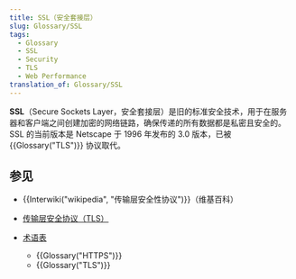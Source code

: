 ```yaml
---
title: SSL（安全套接层）
slug: Glossary/SSL
tags:
  - Glossary
  - SSL
  - Security
  - TLS
  - Web Performance
translation_of: Glossary/SSL
---
```

**SSL**（Secure Sockets Layer，安全套接层）是旧的标准安全技术，用于在服务器和客户端之间创建加密的网络链路，确保传递的所有数据都是私密且安全的。SSL 的当前版本是 Netscape 于 1996 年发布的 3.0 版本，已被 {{Glossary("TLS")}} 协议取代。

## 参见

- {{Interwiki("wikipedia", "传输层安全性协议")}}（维基百科）
- [传输层安全协议（TLS）](/zh-CN/docs/Web/Security/Transport_Layer_Security)
- [术语表](/zh-CN/docs/Glossary)

  - {{Glossary("HTTPS")}}
  - {{Glossary("TLS")}}
